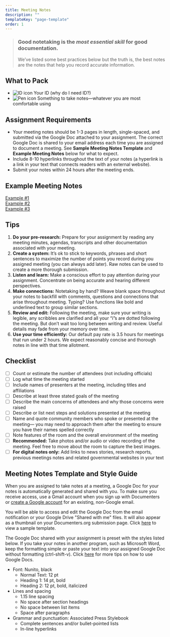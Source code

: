 ```yaml
---
title: Meeting Notes
description: ""
templateKey: "page-template"
order: 1
---
```


> ### Good notetaking is the _most essential skill_ for good documentation.
>
> We’ve listed some best practices below but the truth is, the best notes are the notes that help you record accurate information.

## What to Pack

- ![ID icon](/img/ic-id.svg) Your ID (why do I need ID?)
- ![Pen icon](/img/ic-notes.svg) Something to take notes—whatever you are most comfortable using

## Assignment Requirements

- Your meeting notes should be 1-3 pages in length, single-spaced, and submitted via the Google Doc attached to your assignment. The correct Google Doc is shared to your email address each time you are assigned to document a meeting. See **Sample Meeting Notes Template** and **Example Meeting Notes** below for what to expect.
- Include 8-10 hyperlinks throughout the text of your notes (a hyperlink is a link in your text that connects readers with an external website).
- Submit your notes within 24 hours after the meeting ends.

## Example Meeting Notes

[Example #1](https://docs.google.com/document/d/13J_QM7jRxJos1ggWHFa_iQeA9-f0svK4r79TCxAhfBs/edit)\
[Example #2](https://docs.google.com/document/u/2/d/1FLbPcEiXfvcL6N3yiLkRNhU6J1BIerfUsTtMAqupQD0/edit)\
[Example #3](https://docs.google.com/document/d/1a-7ZLD716WpanGa-DqyhPdrA9WeBAUkhs_16K8DePS0/edit?usp=sharing)

## Tips

1. **Do your pre-research:** Prepare for your assignment by reading any meeting minutes, agendas, transcripts and other documentation associated with your meeting.
2. **Create a system:** It’s ok to stick to keywords, phrases and short sentences to maximize the number of points you record during you assigned meeting (you can always add later). Raw notes can be used to create a more thorough submission.
3. **Listen and learn:** Make a conscious effort to pay attention during your assignment. Concentrate on being accurate and hearing different perspectives.
4. **Make connections:** Notetaking by hand? Weave blank space throughout your notes to backfill with comments, questions and connections that arise throughout meeting. Typing? Use functions like bold and underlined text to group similar sections.
5. **Review and edit:** Following the meeting, make sure your writing is legible, any scribbles are clarified and all your “i”s are dotted following the meeting. But don’t wait too long between writing and review. Useful details may fade from your memory over time.
6. **Use your time efficiently:** Our default pay rate is 3.5 hours for meetings that run under 2 hours. We expect reasonably concise and thorough notes in line with that time allotment.

## Checklist

- [ ] Count or estimate the number of attendees (not including officials)
- [ ] Log what time the meeting started
- [ ] Include names of presenters at the meeting, including titles and affiliations
- [ ] Describe at least three stated goals of the meeting
- [ ] Describe the main concerns of attendees and why those concerns were raised
- [ ] Describe or list next steps and solutions presented at the meeting
- [ ] Name and quote community members who spoke or presented at the meeting— you may need to approach them after the meeting to ensure you have their names spelled correctly
- [ ] Note features of the room and the overall environment of the meeting
- [ ] **Recommended:** Take photos and/or audio or video recording of the meeting. Feel free to move about the room to capture the best images.
- [ ] **For digital notes only:** Add links to news stories, research reports, previous meetings notes and related governmental websites in your text

## Meeting Notes Template and Style Guide

When you are assigned to take notes at a meeting, a Google Doc for your notes is automatically generated and shared with you. To make sure you receive access, use a Gmail account when you sign up with Documenters or [create a Google account](https://accounts.google.com/signUpWithoutGmail) for an existing, non-Google email.

You will be able to access and edit the Google Doc from the email notification or your Google Drive "Shared with me" files. It will also appear as a thumbnail on your Documenters.org submission page. Click [here](https://docs.google.com/document/d/1gTzeR845sKvShXYXkKNhVcWbUI_m42Rm4oDLkAo9iYk/edit?usp=sharing) to view a sample template.

The Google Doc shared with your assignment is preset with the styles listed below. If you take your notes in another program, such as Microsoft Word, keep the formatting simple or paste your text into your assigned Google Doc without formatting (ctrl-shift-v). Click [here](https://support.google.com/docs/topic/9046002?hl=en&ref_topic=1382883) for more tips on how to use Google Docs.

- Font: Nunito, black
  - Normal Text: 12 pt
  - Heading 1: 14 pt, bold
  - Heading 2: 12 pt, bold, italicized
- Lines and spacing
  - 1.15 line spacing
  - No space after section headings
  - No space between list items
  - Space after paragraphs
- Grammar and punctuation: Associated Press Stylebook
  - Complete sentences and/or bullet-pointed lists
  - In-line hyperlinks
